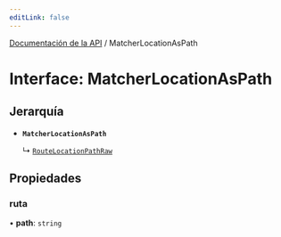 ```yaml
---
editLink: false
---
```


[Documentación de la API](../index.md) / MatcherLocationAsPath

# Interface: MatcherLocationAsPath

## Jerarquía

- **`MatcherLocationAsPath`**

  ↳ [`RouteLocationPathRaw`](RouteLocationPathRaw.md)

## Propiedades

### ruta

• **path**: `string`

